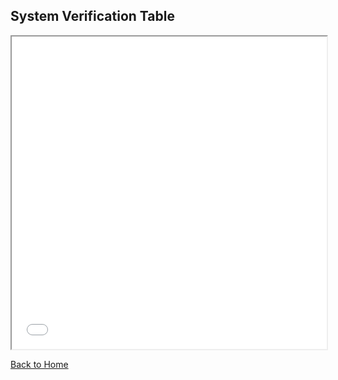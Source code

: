 **System Verification Table**
-
<iframe src="vertopal_53e86d8e1b304e0fba1b8ab00a47e725/media/verification.pdf" width="100%" height="500px"></iframe>

[Back to Home](index.md)
